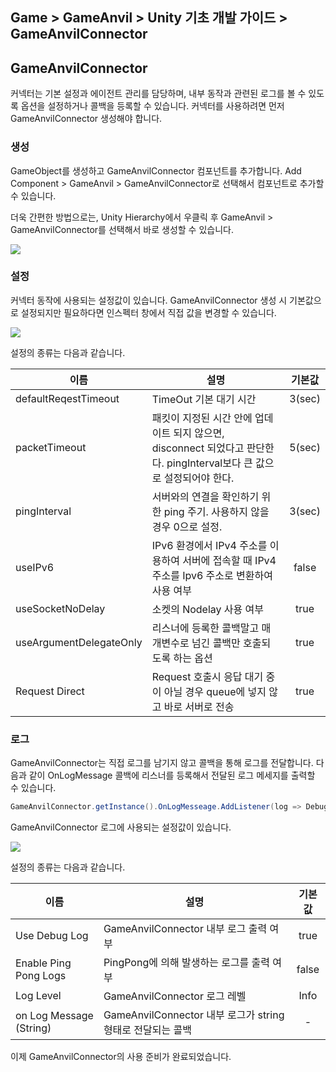 ## Game > GameAnvil > Unity 기초 개발 가이드 > GameAnvilConnector

## GameAnvilConnector

커넥터는 기본 설정과 에이전트 관리를 담당하며, 내부 동작과 관련된 로그를 볼 수 있도록 옵션을 설정하거나 콜백을 등록할 수 있습니다. 커넥터를 사용하려면 먼저 GameAnvilConnector 생성해야 합니다.

### 생성

GameObject를 생성하고 GameAnvilConnector 컴포넌트를 추가합니다. Add Component > GameAnvil > GameAnvilConnector로 선택해서 컴포넌트로 추가할 수 있습니다.

더욱 간편한 방법으로는, Unity Hierarchy에서 우클릭 후 GameAnvil > GameAnvilConnector를 선택해서 바로 생성할 수 있습니다.

![](https://static.toastoven.net/prod_gameanvil/images/unity-basic/02-connector/01-component.png)

### 설정

커넥터 동작에 사용되는 설정값이 있습니다. GameAnvilConnector 생성 시 기본값으로 설정되지만 필요하다면 인스펙터 창에서 직접 값을 변경할 수 있습니다.  

![](https://static.toastoven.net/prod_gameanvil/images/unity-basic/02-connector/02-config.png)

설정의 종류는 다음과 같습니다.

| 이름                         | 설명                                                           | 기본값 |
| --------------------------- | ------------------------------------------------------------- | :----: |
| defaultReqestTimeout        | TimeOut 기본 대기 시간                                           | 3(sec) |
| packetTimeout               | 패킷이 지정된 시간 안에 업데이트 되지 않으면, disconnect 되었다고 판단한다. pingInterval보다 큰 값으로 설정되어야 한다. | 5(sec) |
| pingInterval                | 서버와의 연결을 확인하기 위한 ping 주기. 사용하지 않을 경우 0으로 설정.      | 3(sec) |
| useIPv6                     | IPv6 환경에서 IPv4 주소를 이용하여 서버에 접속할 때 IPv4 주소를 Ipv6 주소로 변환하여 사용 여부  | false  |
| useSocketNoDelay            | 소켓의 Nodelay 사용 여부                                          | true   |
| useArgumentDelegateOnly     | 리스너에 등록한 콜백말고 매개변수로 넘긴 콜백만 호출되도록 하는 옵션           | true   |
| Request Direct              | Request 호출시 응답 대기 중이 아닐 경우 queue에 넣지 않고 바로 서버로 전송  | true   |


### 로그

GameAnvilConnector는 직접 로그를 남기지 않고 콜백을 통해 로그를 전달합니다. 다음과 같이 OnLogMessage 콜백에 리스너를 등록해서 전달된 로그 메세지를 출력할 수 있습니다.

```c#
GameAnvilConnector.getInstance().OnLogMesseage.AddListener(log => Debug.Log("OnLogMesseage test : " + log));
```

GameAnvilConnector 로그에 사용되는 설정값이 있습니다.

![](https://static.toastoven.net/prod_gameanvil/images/unity-basic/02-connector/03-log.png)

설정의 종류는 다음과 같습니다.

| 이름 | 설명 | 기본값 | 
| --- | --- | :----: |
| Use Debug Log | GameAnvilConnector 내부 로그 출력 여부 | true |
| Enable Ping Pong Logs | PingPong에 의해 발생하는 로그를 출력 여부 | false |
| Log Level | GameAnvilConnector 로그 레벨 | Info |
| on Log Message (String) | GameAnvilConnector 내부 로그가 string 형태로 전달되는 콜백 | - |

이제 GameAnvilConnector의 사용 준비가 완료되었습니다.